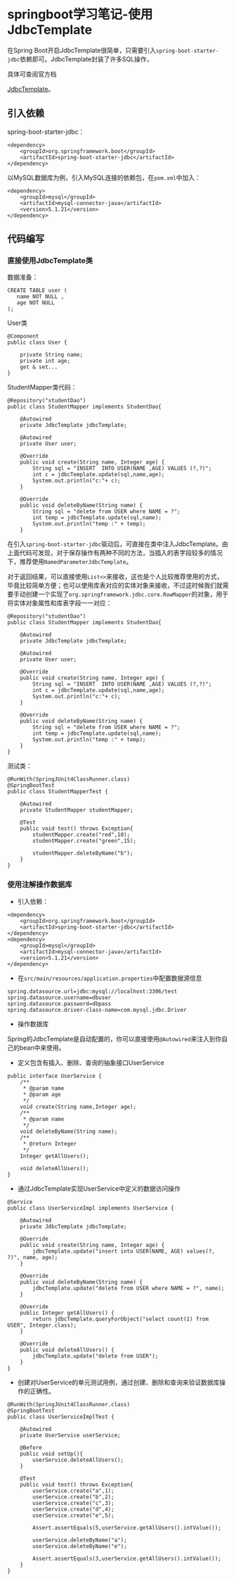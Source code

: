 # springboot学习笔记-使用JdbcTemplate

在Spring Boot开启JdbcTemplate很简单，只需要引入`spring-boot-starter-jdbc`依赖即可。JdbcTemplate封装了许多SQL操作，

具体可查阅官方档

[JdbcTemplate](https://docs.spring.io/spring/docs/current/javadoc-api/org/springframework/jdbc/core/JdbcTemplate.html)。

## 引入依赖

spring-boot-starter-jdbc：

```
<dependency>
    <groupId>org.springframework.boot</groupId>
    <artifactId>spring-boot-starter-jdbc</artifactId>
</dependency>
```

以MySQL数据库为例，引入MySQL连接的依赖包，在`pom.xml`中加入：

```
<dependency>
    <groupId>mysql</groupId>
    <artifactId>mysql-connector-java</artifactId>
    <version>5.1.21</version>
</dependency>
```

## 代码编写

### 直接使用JdbcTemplate类

数据准备：

```
CREATE TABLE user (
   name NOT NULL ,
   age NOT NULL 
);
```

User类

```
@Component
public class User {

    private String name;
    private int age;
	get & set...
}
```

StudentMapper类代码：

```
@Repository("studentDao")
public class StudentMapper implements StudentDao{

    @Autowired
    private JdbcTemplate jdbcTemplate;

    @Autowired
    private User user;

    @Override
    public void create(String name, Integer age) {
        String sql = "INSERT  INTO USER(NAME ,AGE) VALUES (?,?)";
        int c = jdbcTemplate.update(sql,name,age);
        System.out.println("c:"+ c);
    }

    @Override
    public void deleteByName(String name) {
        String sql = "delete from USER where NAME = ?";
        int temp = jdbcTemplate.update(sql,name);
        System.out.println("temp :" + temp);
    }
```

在引入`spring-boot-starter-jdbc`驱动后，可直接在类中注入JdbcTemplate。由上面代码可发现，对于保存操作有两种不同的方法，当插入的表字段较多的情况下，推荐使用`NamedParameterJdbcTemplate`。

对于返回结果，可以直接使用`List<>`来接收，这也是个人比较推荐使用的方式，毕竟比较简单方便；也可以使用库表对应的实体对象来接收，不过这时候我们就需要手动创建一个实现了`org.springframework.jdbc.core.RowMapper`的对象，用于将实体对象属性和库表字段一一对应：

```
@Repository("studentDao")
public class StudentMapper implements StudentDao{

    @Autowired
    private JdbcTemplate jdbcTemplate;

    @Autowired
    private User user;

    @Override
    public void create(String name, Integer age) {
        String sql = "INSERT  INTO USER(NAME ,AGE) VALUES (?,?)";
        int c = jdbcTemplate.update(sql,name,age);
        System.out.println("c:"+ c);
    }

    @Override
    public void deleteByName(String name) {
        String sql = "delete from USER where NAME = ?";
        int temp = jdbcTemplate.update(sql,name);
        System.out.println("temp :" + temp);
    }
}
```

测试类：

```
@RunWith(SpringJUnit4ClassRunner.class)
@SpringBootTest
public class StudentMapperTest {

    @Autowired
    private StudentMapper studentMapper;

    @Test
    public void test() throws Exception{
        studentMapper.create("red",10);
        studentMapper.create("green",15);

        studentMapper.deleteByName("b");
    }
}
```

### 使用注解操作数据库

- 引入依赖：

```
<dependency>
	<groupId>org.springframework.boot</groupId>
	<artifactId>spring-boot-starter-jdbc</artifactId>
</dependency>
<dependency>
	<groupId>mysql</groupId>
	<artifactId>mysql-connector-java</artifactId>
	<version>5.1.21</version>
</dependency>
```



- 在`src/main/resources/application.properties`中配置数据源信息

```
spring.datasource.url=jdbc:mysql://localhost:3306/test
spring.datasource.username=dbuser
spring.datasource.password=dbpass
spring.datasource.driver-class-name=com.mysql.jdbc.Driver
```

- 操作数据库

Spring的JdbcTemplate是自动配置的，你可以直接使用`@Autowired`来注入到你自己的bean中来使用。

- 定义包含有插入、删除、查询的抽象接口UserService

```
public interface UserService {
    /**
     * @param name
     * @param age
     */
    void create(String name,Integer age);
    /**
     * @param name
     */
    void deleteByName(String name);
    /**
     * @return Integer
     */
    Integer getAllUsers();

    void deleteAllUsers();
}
```

- 通过JdbcTemplate实现UserService中定义的数据访问操作

```
@Service
public class UserServiceImpl implements UserService {

    @Autowired
    private JdbcTemplate jdbcTemplate;

    @Override
    public void create(String name, Integer age) {
        jdbcTemplate.update("insert into USER(NAME, AGE) values(?, ?)", name, age);
    }

    @Override
    public void deleteByName(String name) {
        jdbcTemplate.update("delete from USER where NAME = ?", name);
    }

    @Override
    public Integer getAllUsers() {
        return jdbcTemplate.queryForObject("select count(1) from USER", Integer.class);
    }

    @Override
    public void deleteAllUsers() {
        jdbcTemplate.update("delete from USER");
    }
}

```

- 创建对UserService的单元测试用例，通过创建、删除和查询来验证数据库操作的正确性。

```
@RunWith(SpringJUnit4ClassRunner.class)
@SpringBootTest
public class UserServiceImplTest {

    @Autowired
    private UserService userService;

    @Before
    public void setUp(){
        userService.deleteAllUsers();
    }

    @Test
    public void test() throws Exception{
        userService.create("a",1);
        userService.create("b",2);
        userService.create("c",3);
        userService.create("d",4);
        userService.create("e",5);

        Assert.assertEquals(5,userService.getAllUsers().intValue());

        userService.deleteByName("a");
        userService.deleteByName("e");

        Assert.assertEquals(3,userService.getAllUsers().intValue());
    }
}
```



















